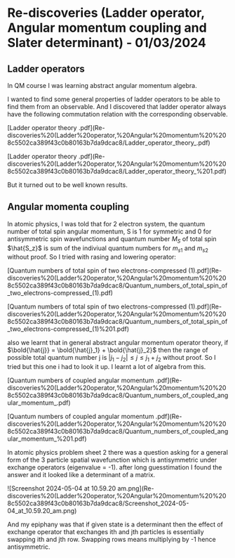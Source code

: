 # Re-discoveries (Ladder operator, Angular momentum coupling and Slater determinant)  - 01/03/2024

## Ladder operators

In QM course I was learning abstract angular momentum algebra. 

I wanted to find some general properties of ladder operators to be able to find them from an observable. And I discovered that ladder operator always have the following commutation relation with the corresponding observable. 

[Ladder operator theory .pdf](Re-discoveries%20(Ladder%20operator,%20Angular%20momentum%20%208c5502ca389f43c0b80163b7da9dcac8/Ladder_operator_theory_.pdf)

[Ladder operator theory .pdf](Re-discoveries%20(Ladder%20operator,%20Angular%20momentum%20%208c5502ca389f43c0b80163b7da9dcac8/Ladder_operator_theory_%201.pdf)

But it turned out to be well known results.

## Angular momenta coupling

In atomic physics, I was told that for 2 electron system, the quantum number of total spin angular momentum, S is 1 for symmetric and 0 for antisymmetric spin wavefunctions and quantum number $M_S$ of total spin $\hat{S_z}$ is sum of the indiviual quantum numbers for $m_{s1}$ and $m_{s2}$ without proof. So I tried with rasing and lowering operator:

[Quantum numbers of total spin of two electrons-compressed (1).pdf](Re-discoveries%20(Ladder%20operator,%20Angular%20momentum%20%208c5502ca389f43c0b80163b7da9dcac8/Quantum_numbers_of_total_spin_of_two_electrons-compressed_(1).pdf)

[Quantum numbers of total spin of two electrons-compressed (1).pdf](Re-discoveries%20(Ladder%20operator,%20Angular%20momentum%20%208c5502ca389f43c0b80163b7da9dcac8/Quantum_numbers_of_total_spin_of_two_electrons-compressed_(1)%201.pdf)

also we learnt that in general abstract angular momentum operator theory, if  $\bold{\hat{j}} = \bold{\hat{j}_1} + \bold{\hat{j}_2}$ then the range of possible total quantum number j is $|j_1 - j_2 | \leq j \leq j_1 + j_2$  without proof. So I tried but this one i had to look it up. I learnt a lot of algebra from this.

[Quantum numbers of coupled angular momentum .pdf](Re-discoveries%20(Ladder%20operator,%20Angular%20momentum%20%208c5502ca389f43c0b80163b7da9dcac8/Quantum_numbers_of_coupled_angular_momentum_.pdf)

[Quantum numbers of coupled angular momentum .pdf](Re-discoveries%20(Ladder%20operator,%20Angular%20momentum%20%208c5502ca389f43c0b80163b7da9dcac8/Quantum_numbers_of_coupled_angular_momentum_%201.pdf)

In atomic physics problem sheet 2 there was a question asking for a general form of the 3 particle spatial wavefunction which is antisymmetric under exchange operators (eigenvalue = -1). after long guesstimation I found the answer and it looked like a determinant of a matrix. 

![Screenshot 2024-05-04 at 10.59.20 am.png](Re-discoveries%20(Ladder%20operator,%20Angular%20momentum%20%208c5502ca389f43c0b80163b7da9dcac8/Screenshot_2024-05-04_at_10.59.20_am.png)

And my epiphany was that if given state is a determinant then the effect of exchange operator that exchanges ith and jth particles is essentially swapping ith and jth row. Swapping rows means multiplying by -1 hence antisymmetric.